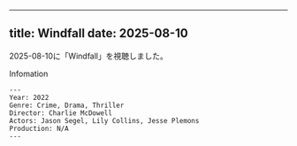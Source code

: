 
---
title: Windfall
date: 2025-08-10
---

2025-08-10に「Windfall」を視聴しました。

Infomation
```
---
Year: 2022
Genre: Crime, Drama, Thriller
Director: Charlie McDowell
Actors: Jason Segel, Lily Collins, Jesse Plemons
Production: N/A
---
```

